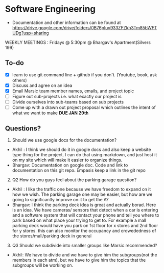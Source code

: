 # Software Engineering
- Documentation and other information can be found at https://drive.google.com/drive/folders/0B76pluv933ZFZkh3Tm85bWFTUDg?usp=sharing

WEEKLY MEETINGS : Fridays @ 5:30pm @ Bhargav's Apartment(Silvers 199)

## To-do

- [x] learn to use git command line + github if you don't. (Youtube, book, ask others)
- [x] Discuss and agree on an idea
- [x] Email Marsic team member names, emails, and project topic
- [ ] Figure out sub-projects i.e. what exactly our project is
- [ ] Divide ourselves into sub-teams based on sub projects
- [ ] Come up with a drawn out project proposal which outlines the intent of what we want to make <u>**DUE JAN 29th**</u>

## Questions?
1. Should we use google docs for the documentation?
  - Akhil : I think we should do it in google docs and also keep a website type thing for the project. I can do that using markdown, and just host it on my site which will make it easier to organize things.
  - Bhargav: Documentation on google doc. Code and link to documentation on this git repo. Empasis keep a link in the git repo

2. Q2 How do you guys feel about the parking garage question?
  - Akhil : I like the traffic one because we have freedom to expand on it how we wish. The parking garage one may be easier, but how are we going to significantly improve on it to get the A?
  - Bhargav: I think the parking deck idea is great and actually borad. Here is an idea. We have cameras/ sensors that detect when a car is entering and a software system that will contact your phone and tell you where to park based on what place your trying to get to. For example a mall parking deck would have you park on 1st floor for x stores and 2nd floor for y stores. this can also monitor the occupancy and crowededness of the stores/mall/parking deck in general

3. Q3 Should we subdivide into smaller groups like Marsic recommended?

  - Akhil: We have to divide and we have to give him the subgroups(not the members in each atm), but we have to give him the topics that the subgroups will be working on.
